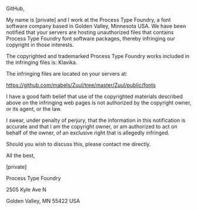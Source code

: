 GitHub,

My name is [private] and I work at the Process Type Foundry, a font software company based in Golden Valley, Minnesota USA. We have been notified that your servers are hosting unauthorized files that contains Process Type Foundry font software packages, thereby infringing our copyright in those interests.

The copyrighted and trademarked Process Type Foundry works included in the infringing files is: Klavika.

The infringing files are located on your servers at: 

https://github.com/mabels/Zuul/tree/master/Zuul/public/fonts

I have a good faith belief that use of the copyrighted materials described above on the infringing web pages is not authorized by the copyright owner, or its agent, or the law.

I swear, under penalty of perjury, that the information in this notification is accurate and that I am the copyright owner, or am authorized to act on behalf of the owner, of an exclusive right that is allegedly infringed.

Should you wish to discuss this, please contact me directly.

All the best,

[private]

Process Type Foundry

2505 Kyle Ave N

Golden Valley, MN 55422 USA
